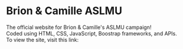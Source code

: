 # Brion & Camille ASLMU

The official website for Brion & Camille's ASLMU campaign! <br />
Coded using HTML, CSS, JavaScript, Boostrap frameworks, and APIs. <br />
To view the site, visit this link: <br />
